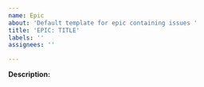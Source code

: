 ```yaml
---
name: Epic
about: 'Default template for epic containing issues '
title: 'EPIC: TITLE'
labels: ''
assignees: ''

---
```


**Description:**
